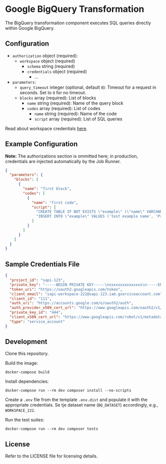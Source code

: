 # Google BigQuery Transformation

The BigQuery transformation component executes SQL queries directly within Google BigQuery.

## Configuration

- `authorization` object (required): 
    - `workspace` object (required)
        - `schema` string (required)
        - `credentials` object (required)
            - ...
- `parameters`:
    - `query_timeout` integer (optional, default `0`): Timeout for a request in seconds. Set to `0` for no timeout.
    - `blocks` array (required): List of blocks
        - `name` string (required): Name of the query block
        - `codes` array (required): List of codes
            - `name` string (required): Name of the code
            - `script` array (required): List of SQL queries

Read about workspace credentials [here](https://developers.keboola.com/extend/common-interface/folders/#exchanging-data-via-workspace).

## Example Configuration

**Note:** The authorizations section is ommitted here; in production, credentials are injected automatically by the Job Runner.

```json
{
  "parameters": {
    "blocks": [
      {
        "name": "first block",
        "codes": [
          {
            "name": "first code",
            "script": [
              "CREATE TABLE IF NOT EXISTS \"example\" (\"name\" VARCHAR(200),\"usercity\" VARCHAR(200));",
              "INSERT INTO \"example\" VALUES ('test example name', 'Prague'), ('test example name 2', 'Brno'), ('test example name 3', 'Ostrava')"
            ]
          }
        ]
      }
    ]
  }
}
```

## Sample Credentials File

```json
{
  "project_id": "sapi-123",
  "private_key": "-----BEGIN PRIVATE KEY-----\nxxxxxxxxxxxxxxx\n-----END PRIVATE KEY-----\n",
  "token_uri": "https://oauth2.googleapis.com/token",
  "client_email": "sapi-workspace-222@sapi-123.iam.gserviceaccount.com",
  "client_id": "111",
  "auth_uri": "https://accounts.google.com/o/oauth2/auth",
  "auth_provider_x509_cert_url": "https://www.googleapis.com/oauth2/v1/certs",
  "private_key_id": "444",
  "client_x509_cert_url": "https://www.googleapis.com/robot/v1/metadata/x509/sapi-workspace-222%40sapi-123.iam.gserviceaccount.com",
  "type": "service_account"
}
```

## Development

Clone this repository.

Build the image:
```shell
docker-compose build
```

Install dependencies:
```shell
docker-compose run --rm dev composer install --no-scripts
```

Create a `.env` file from the template `.env.dist` and populate it with the appropriate credentials.
Se tje dataset name (`BQ_DATASET`) accordingly, e.g., `WORKSPACE_222`.

Run the test suites:
```shell
docker-compose run --rm dev composer tests
```

## License

Refer to the LICENSE file for licensing details.
